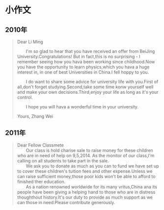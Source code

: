 # 小作文

## 2010年
> 
> Dear Li Ming
> 
> &emsp;&emsp;I'm so glad to hear that you have received an offer from BeiJing University.Congratulations! But in fact,this is no surprising - I remember seeing how you hava been working since childhood.Now you have the opportunity to learn physics,which you hava a huge interest in, in one of best Universities in China.I fell hoppy to you. 
> 
> &emsp;&emsp;I do want to share some advice for university life with you.First of all,don't forget studying.Second,take some time konw yourself well and make your own decisions.Third,enjoy your life as long as it's your control.  
> 
> &emsp;&emsp;I hope you will hava a wonderful time in your university. 
>  
> Yours, 
> Zhang Wei


## 2011年
> Dear Fellow Classmete  
> &emsp;&emsp;Our class is hold charise sale to raise money for these children who are in need of help on 9,5,2014. As the monitor of our class,I'm calling on all students to take part in the sale.  
> &emsp;&emsp;We ask you to donate as much as you can to fund we have set up to cover these children's tuition fees and other expense.Unless we can raise sufficient money,those poor kids won't be able to afford to finished ther education.  
> &emsp;&emsp;As a nation renowned worldwide for its many vritus,China ana its people have been giving a helping hand to those who are in distress thoughthout history.It's our duty to provide as much support as we can those in need.Please contribute generously.
